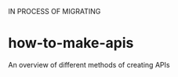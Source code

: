 IN PROCESS OF MIGRATING




how-to-make-apis
================

An overview of different methods of creating APIs